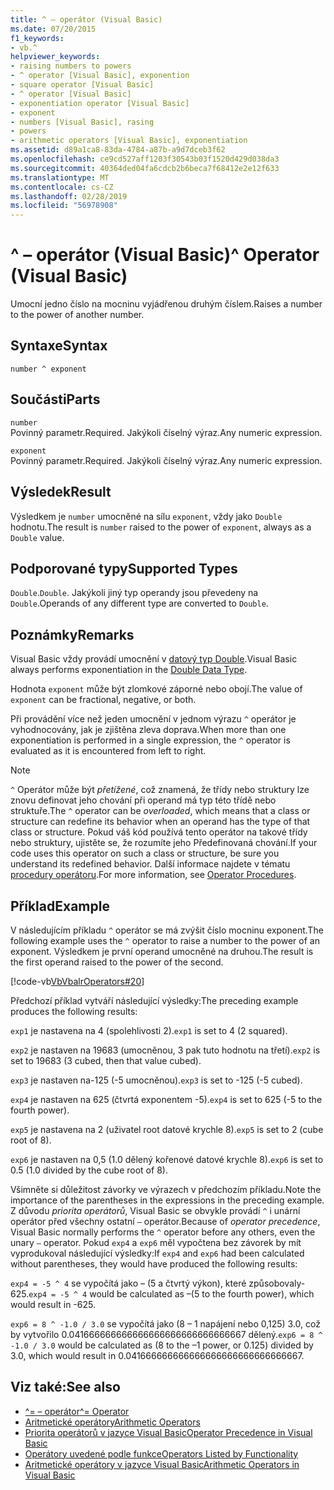 ```yaml
---
title: ^ – operátor (Visual Basic)
ms.date: 07/20/2015
f1_keywords:
- vb.^
helpviewer_keywords:
- raising numbers to powers
- ^ operator [Visual Basic], exponention
- square operator [Visual Basic]
- ^ operator [Visual Basic]
- exponentiation operator [Visual Basic]
- exponent
- numbers [Visual Basic], rasing
- powers
- arithmetic operators [Visual Basic], exponentiation
ms.assetid: d89a1ca8-83da-4784-a87b-a9d7dceb3f62
ms.openlocfilehash: ce9cd527aff1203f30543b03f1520d429d038da3
ms.sourcegitcommit: 40364ded04fa6cdcb2b6beca7f68412e2e12f633
ms.translationtype: MT
ms.contentlocale: cs-CZ
ms.lasthandoff: 02/28/2019
ms.locfileid: "56978908"
---
```

# <a name="-operator-visual-basic"></a><span data-ttu-id="23d70-102">^ – operátor (Visual Basic)</span><span class="sxs-lookup"><span data-stu-id="23d70-102">^ Operator (Visual Basic)</span></span>
<span data-ttu-id="23d70-103">Umocní jedno číslo na mocninu vyjádřenou druhým číslem.</span><span class="sxs-lookup"><span data-stu-id="23d70-103">Raises a number to the power of another number.</span></span>  
  
## <a name="syntax"></a><span data-ttu-id="23d70-104">Syntaxe</span><span class="sxs-lookup"><span data-stu-id="23d70-104">Syntax</span></span>  
  
```  
number ^ exponent  
```  
  
## <a name="parts"></a><span data-ttu-id="23d70-105">Součásti</span><span class="sxs-lookup"><span data-stu-id="23d70-105">Parts</span></span>  
 `number`  
 <span data-ttu-id="23d70-106">Povinný parametr.</span><span class="sxs-lookup"><span data-stu-id="23d70-106">Required.</span></span> <span data-ttu-id="23d70-107">Jakýkoli číselný výraz.</span><span class="sxs-lookup"><span data-stu-id="23d70-107">Any numeric expression.</span></span>  
  
 `exponent`  
 <span data-ttu-id="23d70-108">Povinný parametr.</span><span class="sxs-lookup"><span data-stu-id="23d70-108">Required.</span></span> <span data-ttu-id="23d70-109">Jakýkoli číselný výraz.</span><span class="sxs-lookup"><span data-stu-id="23d70-109">Any numeric expression.</span></span>  
  
## <a name="result"></a><span data-ttu-id="23d70-110">Výsledek</span><span class="sxs-lookup"><span data-stu-id="23d70-110">Result</span></span>  
 <span data-ttu-id="23d70-111">Výsledkem je `number` umocněné na sílu `exponent`, vždy jako `Double` hodnotu.</span><span class="sxs-lookup"><span data-stu-id="23d70-111">The result is `number` raised to the power of `exponent`, always as a `Double` value.</span></span>  
  
## <a name="supported-types"></a><span data-ttu-id="23d70-112">Podporované typy</span><span class="sxs-lookup"><span data-stu-id="23d70-112">Supported Types</span></span>  
 <span data-ttu-id="23d70-113">`Double`.</span><span class="sxs-lookup"><span data-stu-id="23d70-113">`Double`.</span></span> <span data-ttu-id="23d70-114">Jakýkoli jiný typ operandy jsou převedeny na `Double`.</span><span class="sxs-lookup"><span data-stu-id="23d70-114">Operands of any different type are converted to `Double`.</span></span>  
  
## <a name="remarks"></a><span data-ttu-id="23d70-115">Poznámky</span><span class="sxs-lookup"><span data-stu-id="23d70-115">Remarks</span></span>  
 <span data-ttu-id="23d70-116">Visual Basic vždy provádí umocnění v [datový typ Double](../../../visual-basic/language-reference/data-types/double-data-type.md).</span><span class="sxs-lookup"><span data-stu-id="23d70-116">Visual Basic always performs exponentiation in the [Double Data Type](../../../visual-basic/language-reference/data-types/double-data-type.md).</span></span>  
  
 <span data-ttu-id="23d70-117">Hodnota `exponent` může být zlomkové záporné nebo obojí.</span><span class="sxs-lookup"><span data-stu-id="23d70-117">The value of `exponent` can be fractional, negative, or both.</span></span>  
  
 <span data-ttu-id="23d70-118">Při provádění více než jeden umocnění v jednom výrazu `^` operátor je vyhodnocovány, jak je zjištěna zleva doprava.</span><span class="sxs-lookup"><span data-stu-id="23d70-118">When more than one exponentiation is performed in a single expression, the `^` operator is evaluated as it is encountered from left to right.</span></span>  
  
> [!NOTE]
>  <span data-ttu-id="23d70-119">`^` Operátor může být *přetížené*, což znamená, že třídy nebo struktury lze znovu definovat jeho chování při operand má typ této třídě nebo struktuře.</span><span class="sxs-lookup"><span data-stu-id="23d70-119">The `^` operator can be *overloaded*, which means that a class or structure can redefine its behavior when an operand has the type of that class or structure.</span></span> <span data-ttu-id="23d70-120">Pokud váš kód používá tento operátor na takové třídy nebo struktury, ujistěte se, že rozumíte jeho Předefinovaná chování.</span><span class="sxs-lookup"><span data-stu-id="23d70-120">If your code uses this operator on such a class or structure, be sure you understand its redefined behavior.</span></span> <span data-ttu-id="23d70-121">Další informace najdete v tématu [procedury operátoru](../../../visual-basic/programming-guide/language-features/procedures/operator-procedures.md).</span><span class="sxs-lookup"><span data-stu-id="23d70-121">For more information, see [Operator Procedures](../../../visual-basic/programming-guide/language-features/procedures/operator-procedures.md).</span></span>  
  
## <a name="example"></a><span data-ttu-id="23d70-122">Příklad</span><span class="sxs-lookup"><span data-stu-id="23d70-122">Example</span></span>  
 <span data-ttu-id="23d70-123">V následujícím příkladu `^` operátor se má zvýšit číslo mocninu exponent.</span><span class="sxs-lookup"><span data-stu-id="23d70-123">The following example uses the `^` operator to raise a number to the power of an exponent.</span></span> <span data-ttu-id="23d70-124">Výsledkem je první operand umocněné na druhou.</span><span class="sxs-lookup"><span data-stu-id="23d70-124">The result is the first operand raised to the power of the second.</span></span>  
  
 [!code-vb[VbVbalrOperators#20](~/samples/snippets/visualbasic/VS_Snippets_VBCSharp/VbVbalrOperators/VB/Class1.vb#20)]  
  
 <span data-ttu-id="23d70-125">Předchozí příklad vytváří následující výsledky:</span><span class="sxs-lookup"><span data-stu-id="23d70-125">The preceding example produces the following results:</span></span>  
  
 <span data-ttu-id="23d70-126">`exp1` je nastavena na 4 (spolehlivosti 2).</span><span class="sxs-lookup"><span data-stu-id="23d70-126">`exp1` is set to 4 (2 squared).</span></span>  
  
 <span data-ttu-id="23d70-127">`exp2` je nastaven na 19683 (umocněnou, 3 pak tuto hodnotu na třetí).</span><span class="sxs-lookup"><span data-stu-id="23d70-127">`exp2` is set to 19683 (3 cubed, then that value cubed).</span></span>  
  
 <span data-ttu-id="23d70-128">`exp3` je nastaven na-125 (-5 umocněnou).</span><span class="sxs-lookup"><span data-stu-id="23d70-128">`exp3` is set to -125 (-5 cubed).</span></span>  
  
 <span data-ttu-id="23d70-129">`exp4` je nastaven na 625 (čtvrtá exponentem -5).</span><span class="sxs-lookup"><span data-stu-id="23d70-129">`exp4` is set to 625 (-5 to the fourth power).</span></span>  
  
 <span data-ttu-id="23d70-130">`exp5` je nastavena na 2 (uživatel root datové krychle 8).</span><span class="sxs-lookup"><span data-stu-id="23d70-130">`exp5` is set to 2 (cube root of 8).</span></span>  
  
 <span data-ttu-id="23d70-131">`exp6` je nastaven na 0,5 (1.0 dělený kořenové datové krychle 8).</span><span class="sxs-lookup"><span data-stu-id="23d70-131">`exp6` is set to 0.5 (1.0 divided by the cube root of 8).</span></span>  
  
 <span data-ttu-id="23d70-132">Všimněte si důležitost závorky ve výrazech v předchozím příkladu.</span><span class="sxs-lookup"><span data-stu-id="23d70-132">Note the importance of the parentheses in the expressions in the preceding example.</span></span> <span data-ttu-id="23d70-133">Z důvodu *priorita operátorů*, Visual Basic se obvykle provádí `^` i unární operátor před všechny ostatní `–` operátor.</span><span class="sxs-lookup"><span data-stu-id="23d70-133">Because of *operator precedence*, Visual Basic normally performs the `^` operator before any others, even the unary `–` operator.</span></span> <span data-ttu-id="23d70-134">Pokud `exp4` a `exp6` měl vypočtena bez závorek by mít vyprodukoval následující výsledky:</span><span class="sxs-lookup"><span data-stu-id="23d70-134">If `exp4` and `exp6` had been calculated without parentheses, they would have produced the following results:</span></span>  
  
 <span data-ttu-id="23d70-135">`exp4 = -5 ^ 4` se vypočítá jako – (5 a čtvrtý výkon), které způsobovaly-625.</span><span class="sxs-lookup"><span data-stu-id="23d70-135">`exp4 = -5 ^ 4` would be calculated as –(5 to the fourth power), which would result in -625.</span></span>  
  
 <span data-ttu-id="23d70-136">`exp6 = 8 ^ -1.0 / 3.0` se vypočítá jako (8 – 1 napájení nebo 0,125) 3.0, což by vytvořilo 0.041666666666666666666666666666667 dělený.</span><span class="sxs-lookup"><span data-stu-id="23d70-136">`exp6 = 8 ^ -1.0 / 3.0` would be calculated as (8 to the –1 power, or 0.125) divided by 3.0, which would result in 0.041666666666666666666666666666667.</span></span>  
  
## <a name="see-also"></a><span data-ttu-id="23d70-137">Viz také:</span><span class="sxs-lookup"><span data-stu-id="23d70-137">See also</span></span>
- [<span data-ttu-id="23d70-138">^= – operátor</span><span class="sxs-lookup"><span data-stu-id="23d70-138">^= Operator</span></span>](../../../visual-basic/language-reference/operators/exponentiation-assignment-operator.md)
- [<span data-ttu-id="23d70-139">Aritmetické operátory</span><span class="sxs-lookup"><span data-stu-id="23d70-139">Arithmetic Operators</span></span>](../../../visual-basic/language-reference/operators/arithmetic-operators.md)
- [<span data-ttu-id="23d70-140">Priorita operátorů v jazyce Visual Basic</span><span class="sxs-lookup"><span data-stu-id="23d70-140">Operator Precedence in Visual Basic</span></span>](../../../visual-basic/language-reference/operators/operator-precedence.md)
- [<span data-ttu-id="23d70-141">Operátory uvedené podle funkce</span><span class="sxs-lookup"><span data-stu-id="23d70-141">Operators Listed by Functionality</span></span>](../../../visual-basic/language-reference/operators/operators-listed-by-functionality.md)
- [<span data-ttu-id="23d70-142">Aritmetické operátory v jazyce Visual Basic</span><span class="sxs-lookup"><span data-stu-id="23d70-142">Arithmetic Operators in Visual Basic</span></span>](../../../visual-basic/programming-guide/language-features/operators-and-expressions/arithmetic-operators.md)
